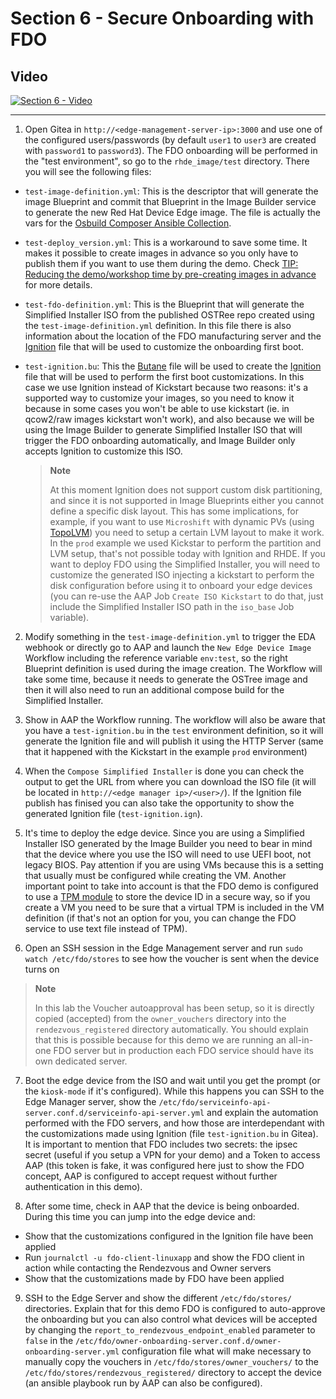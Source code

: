 # Section 6 - Secure Onboarding with FDO

## Video

[![Section 6 - Video](https://img.youtube.com/vi/fjKFyxUWrUw/0.jpg)](https://www.youtube.com/watch?v=fjKFyxUWrUw)

---

1. Open Gitea in `http://<edge-management-server-ip>:3000` and use one of the configured users/passwords (by default `user1` to `user3` are created with `password1` to `password3`). The FDO onboarding will be performed in the "test environment", so go to the `rhde_image/test` directory. There you will see the following files:

* `test-image-definition.yml`: This is the descriptor that will generate the image Blueprint and commit that Blueprint in the Image Builder service to generate the new Red Hat Device Edge image. The file is actually the vars for the [Osbuild Composer Ansible Collection](https://github.com/redhat-cop/infra.osbuild).

* `test-deploy_version.yml`: This is a workaround to save some time. It makes it possible to create images in advance so you only have to publish them if you want to use them during the demo. Check  [TIP: Reducing the demo/workshop time by pre-creating images in advance](s5-system-upgrades.md#tip-reducing-the-demo-time-by-pre-creating-images-in-advance) for more details.

* `test-fdo-definition.yml`: This is the Blueprint that will generate the Simplified Installer ISO from the published OSTRee repo created using the `test-image-definition.yml` definition. In this file there is also information about the location of the FDO manufacturing server and the [Ignition](https://coreos.github.io/ignition/) file that will be used to customize the onboarding first boot.

* `test-ignition.bu`: This the [Butane](https://coreos.github.io/butane/) file will be used to create the [Ignition](https://coreos.github.io/ignition/) file that will be used to perform the first boot customizations. In this case we use Ignition instead of Kickstart because two reasons: it's a supported way to customize your images, so you need to know it because in some cases you won't be able to use kickstart (ie. in qcow2/raw images kickstart won't work), and also because we will be using the Image Builder to generate Simplified Installer ISO that will trigger the FDO onboarding automatically, and Image Builder only accepts Ignition to customize this ISO.

  >**Note**
  >
  > At this moment Ignition does not support custom disk partitioning, and since it is not supported in Image Blueprints either you cannot define a specific disk layout. This has some implications, for example, if you want to use `Microshift` with dynamic PVs (using [TopoLVM](https://github.com/topolvm/topolvm)) you need to setup a certain LVM layout to make it work. In the `prod` example we used Kickstar to perform the partition and LVM setup, that's not possible today with Ignition and RHDE. If you want to deploy FDO using the Simplified Installer, you will need to customize the generated ISO injecting a kickstart to perform the disk configuration before using it to onboard your edge devices (you can re-use the AAP Job `Create ISO Kickstart` to do that, just include the Simplified Installer ISO path in the `iso_base` Job variable). 

2. Modify something in the `test-image-definition.yml` to trigger the EDA webhook or directly go to AAP and launch the `New Edge Device Image` Workflow  including the reference variable `env:test`, so the right Blueprint definition is used during the image creation. The Workflow will take some time, because it needs to generate the OSTree image and then it will also need to run an additional compose build for the Simplified Installer.

3. Show in AAP the Workflow running. The workflow will also be aware that you have a `test-ignition.bu` in the `test` environment definition, so it will generate the Ignition file and will publish it using the HTTP Server (same that it happened with the Kickstart in the example `prod` environment)

4. When the `Compose Simplified Installer` is done you can check the output to get the URL from where you can download the ISO file (it will be located in `http://<edge manager ip>/<user>/`). If the Ignition file publish has finised you can also take the opportunity to show the generated Ignition file (`test-ignition.ign`).

5. It's time to deploy the edge device. Since you are using a Simplified Installer ISO generated by the Image Builder you need to bear in mind that the device where you use the ISO will need to use UEFI boot, not legacy BIOS. Pay attention if you are using VMs because this is a setting that usually must be configured while creating the VM. Another important point to take into account is that the FDO demo is configured to use a [TPM module](https://en.wikipedia.org/wiki/Trusted_Platform_Module) to store the device ID in a secure way, so if you create a VM you need to be sure that a virtual TPM is included in the VM definition (if that's not an option for you, you can change the FDO service to use text file instead of TPM).

6. Open an SSH session in the Edge Management server and run `sudo watch /etc/fdo/stores` to see how the voucher is sent when the device turns on

  >**Note**
  >
  > In this lab the Voucher autoapproval has been setup, so it is directly copied (accepted) from the `owner_vouchers` directory into the `rendezvous_registered` directory automatically. You should explain that this is possible because for this demo we are running an all-in-one FDO server but in production each FDO service should have its own dedicated server.


7. Boot the edge device from the ISO and wait until you get the prompt (or the `kiosk-mode` if it's configured). While this happens you can SSH to the Edge Manager server, show the `/etc/fdo/serviceinfo-api-server.conf.d/serviceinfo-api-server.yml` and explain the automation performed with the FDO servers, and how those are interdependant with the customizations made using Ignition (file `test-ignition.bu` in Gitea). It is important to mention that FDO includes two secrets: the ipsec secret (useful if you setup a VPN for your demo) and a Token to access AAP (this token is fake, it was configured here just to show the FDO concept, AAP is configured to accept request without further authentication in this demo).

8. After some time, check in AAP that the device is being onboarded. During this time you can jump into the edge device and:

* Show that the customizations configured in the Ignition file have been applied
* Run `journalctl -u fdo-client-linuxapp` and show the FDO client in action while contacting the Rendezvous and Owner servers
* Show that the customizations made by FDO have been applied

9. SSH to the Edge Server and show the different `/etc/fdo/stores/` directories. Explain that for this demo FDO is configured to auto-approve the onboarding but you can also control what devices will be accepted by changing the `report_to_rendezvous_endpoint_enabled` parameter to `false` in the `/etc/fdo/owner-onboarding-server.conf.d/owner-onboarding-server.yml` configuration file what will make necessary to manually copy the vouchers in `/etc/fdo/stores/owner_vouchers/` to the `/etc/fdo/stores/rendezvous_registered/` directory to accept the device (an ansible playbook run by AAP can also be configured).






